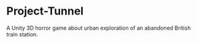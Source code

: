 # Project-Tunnel
A Unity 3D horror game about urban exploration of an abandoned British train station.
